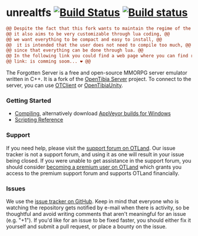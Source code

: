 unrealtfs [![Build Status](https://travis-ci.com/Unreal-TFS/forgottenserver.svg?branch=master)](https://travis-ci.com/github/Unreal-TFS/forgottenserver "Travis CI status") [![Build status](https://ci.appveyor.com/api/projects/status/j04b5320bmsfw2g2?svg=true)](https://ci.appveyor.com/project/MillhioreBT/unrealtfs "Download builds for Windows")
===============

```diff
@@ Despite the fact that this fork wants to maintain the regime of the Tibia RL mechanics, @@
@@ it also aims to be very customizable through lua coding, @@
@@ we want everything to be compact and easy to install, @@
@@  it is intended that the user does not need to compile too much, @@
@@ since that everything can be done through lua. @@
@@ In the following link you could find a web page where you can find resources 100% compatible with this server.@@
@@ link: is comming soom... ❤️ @@
```

The Forgotten Server is a free and open-source MMORPG server emulator written in C++. It is a fork of the [OpenTibia Server](https://github.com/opentibia/server) project. To connect to the server, you can use [OTClient](https://github.com/edubart/otclient) or [OpenTibiaUnity](https://github.com/slavidodo/OpenTibia-Unity).

### Getting Started

* [Compiling](https://github.com/otland/forgottenserver/wiki/Compiling), alternatively download [AppVeyor builds for Windows](https://ci.appveyor.com/project/otland/forgottenserver)
* [Scripting Reference](https://github.com/otland/forgottenserver/wiki/Script-Interface)

### Support

If you need help, please visit the [support forum on OTLand](https://otland.net/forums/support.16/). Our issue tracker is not a support forum, and using it as one will result in your issue being closed. If you were unable to get assistance in the support forum, you should consider [becoming a premium user on OTLand](https://otland.net/account/upgrades) which grants you access to the premium support forum and supports OTLand financially.

### Issues

We use the [issue tracker on GitHub](https://github.com/otland/forgottenserver/issues). Keep in mind that everyone who is watching the repository gets notified by e-mail when there is activity, so be thoughtful and avoid writing comments that aren't meaningful for an issue (e.g. "+1"). If you'd like for an issue to be fixed faster, you should either fix it yourself and submit a pull request, or place a bounty on the issue.
